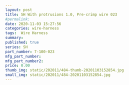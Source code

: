 ```yaml
---
layout: post
title: SH With protrusions 1.0, Pre-crimp wire 023
#permalink: 
date: 2020-11-03 15:27:56
categories: wire-harness
tags:  Wire Harness
summary: 
published: true 
series: SH
part_number: 7-100-023
mfg_part_number: 
mfg_part_number2: 
price: 0.00
thumb_img: static/202011/484-thumb-20201103152854.jpg
small_img: static/202011/484-20201103152854.jpg
---
```



